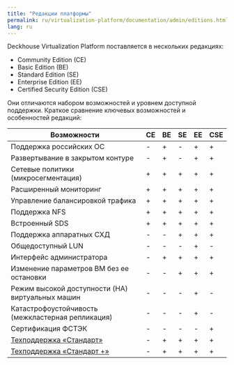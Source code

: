 ```yaml
---
title: "Редакции платформы"
permalink: ru/virtualization-platform/documentation/admin/editions.html
lang: ru
---
```


Deckhouse Virtualization Platform поставляется в нескольких редакциях:

- Community Edition (CE)
- Basic Edition (BE)
- Standard Edition (SE)
- Enterprise Edition (EE)
- Certified Security Edition (CSE)

Они отличаются набором возможностей и уровнем доступной поддержки. Краткое сравнение ключевых возможностей и особенностей редакций:

| Возможности                                                     | CE | BE | SE | EE | CSE |
|-----------------------------------------------------------------|----|----|----|----|-----|
| Поддержка российских ОС                                         | -  | +  | -  | +  | +   |
| Развертывание в закрытом контуре                                | -  | +  | -  | +  | +   |
| Сетевые политики (микросегментация)                             | +  | +  | +  | +  | +   |
| Расширенный мониторинг                                          | +  | +  | +  | +  | +   |
| Управление балансировкой трафика                                | +  | +  | +  | +  | +   |
| Поддержка NFS                                                   | +  | +  | +  | +  | +   |
| Встроенный SDS                                                  | +  | +  | +  | +  | +   |
| Поддержка аппаратных СХД                                        | -  | -  | +  | +  | +   |
| Общедоступный LUN                                               | -  | -  | -  | +  | -   |
| Интерфейс администратора                                        | -  | +  | +  | +  | +   |
| Изменение параметров ВМ без ее остановки                        | -  | -  | +  | +  | +   |
| Режим высокой доступности (HA) виртуальных машин                | -  | -  | -  | +  | -   |
| Катастрофоустойчивость (межкластерная репликация)               | -  | -  | -  | +  | -   |
| Сертификация ФСТЭК                                              | -  | -  | -  | -  | +   |
| [Техподдержка «Стандарт»](https://deckhouse.ru/tech-support/)   | -  | +  | +  | +  | +   |
| [Техподдержка «Стандарт +»](https://deckhouse.ru/tech-support/) | -  | +  | +  | +  | +   |
